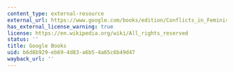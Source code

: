 ```yaml
---
content_type: external-resource
external_url: https://www.google.com/books/edition/Conflicts_in_Feminism/fqG9CgAAQBAJ?hl=en&gbpv=1
has_external_license_warning: true
license: https://en.wikipedia.org/wiki/All_rights_reserved
status: ''
title: Google Books
uid: b6d8b929-eb69-4d83-a6b5-4a65c6b49d47
wayback_url: ''
---
```

